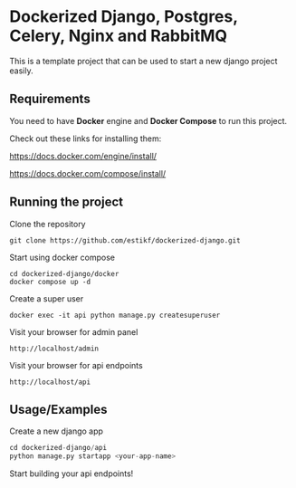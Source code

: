 
# Dockerized Django, Postgres, Celery, Nginx and RabbitMQ

This is a template project that can be used to start a new django project easily.



## Requirements
You need to have **Docker** engine and **Docker Compose** to run this project.

Check out these links for installing them:

https://docs.docker.com/engine/install/

https://docs.docker.com/compose/install/
    
## Running the project

Clone the repository

```
git clone https://github.com/estikf/dockerized-django.git
```
Start using docker compose
```
cd dockerized-django/docker
docker compose up -d
```

Create a super user
```
docker exec -it api python manage.py createsuperuser
```
Visit your browser for admin panel
```
http://localhost/admin
```

Visit your browser for api endpoints
```
http://localhost/api
```

## Usage/Examples
Create a new django app
```python
cd dockerized-django/api
python manage.py startapp <your-app-name>
```
Start building your api endpoints!


